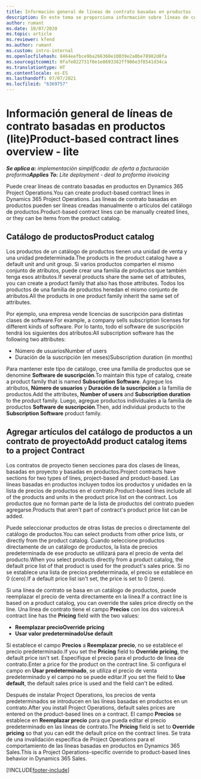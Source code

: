 ```yaml
---
title: Información general de líneas de contrato basadas en productos (lite)
description: En este tema se proporciona información sobre líneas de contrato basadas en productos.
author: rumant
ms.date: 10/07/2020
ms.topic: article
ms.reviewer: kfend
ms.author: rumant
ms.custom: intro-internal
ms.openlocfilehash: 8464eefbce9ba266360e10039e2a0be78982d8fa
ms.sourcegitcommit: 0fafe022731f0e1e8693382ff906e3f8541d34ca
ms.translationtype: HT
ms.contentlocale: es-ES
ms.lasthandoff: 07/07/2021
ms.locfileid: "6369757"
---
```

# <a name="product-based-contract-lines-overview---lite"></a><span data-ttu-id="1b418-103">Información general de líneas de contrato basadas en productos (lite)</span><span class="sxs-lookup"><span data-stu-id="1b418-103">Product-based contract lines overview - lite</span></span>

<span data-ttu-id="1b418-104">_**Se aplica a:** implementación simplificada: de oferta a facturación proforma_</span><span class="sxs-lookup"><span data-stu-id="1b418-104">_**Applies To:** Lite deployment - deal to proforma invoicing_</span></span>

<span data-ttu-id="1b418-105">Puede crear líneas de contrato basadas en productos en Dynamics 365 Project Operations.</span><span class="sxs-lookup"><span data-stu-id="1b418-105">You can create product-based contract lines in Dynamics 365 Project Operations.</span></span> <span data-ttu-id="1b418-106">Las líneas de contrato basadas en productos pueden ser líneas creadas manualmente o artículos del catálogo de productos.</span><span class="sxs-lookup"><span data-stu-id="1b418-106">Product-based contract lines can be manually created lines, or they can be items from the product catalog.</span></span>

## <a name="product-catalog"></a><span data-ttu-id="1b418-107">Catálogo de productos</span><span class="sxs-lookup"><span data-stu-id="1b418-107">Product catalog</span></span>

<span data-ttu-id="1b418-108">Los productos de un catálogo de productos tienen una unidad de venta y una unidad predeterminada.</span><span class="sxs-lookup"><span data-stu-id="1b418-108">The products in the product catalog have a default unit and unit group.</span></span> <span data-ttu-id="1b418-109">Si varios productos comparten el mismo conjunto de atributos, puede crear una familia de productos que también tenga esos atributos.</span><span class="sxs-lookup"><span data-stu-id="1b418-109">If several products share the same set of attributes, you can create a product family that also has those attributes.</span></span> <span data-ttu-id="1b418-110">Todos los productos de una familia de productos heredan el mismo conjunto de atributos.</span><span class="sxs-lookup"><span data-stu-id="1b418-110">All the products in one product family inherit the same set of attributes.</span></span>

<span data-ttu-id="1b418-111">Por ejemplo, una empresa vende licencias de suscripción para distintas clases de software.</span><span class="sxs-lookup"><span data-stu-id="1b418-111">For example, a company sells subscription licenses for different kinds of software.</span></span> <span data-ttu-id="1b418-112">Por lo tanto, todo el software de suscripción tendrá los siguientes dos atributos:</span><span class="sxs-lookup"><span data-stu-id="1b418-112">All subscription software has the following two attributes:</span></span>

- <span data-ttu-id="1b418-113">Número de usuarios</span><span class="sxs-lookup"><span data-stu-id="1b418-113">Number of users</span></span>
- <span data-ttu-id="1b418-114">Duración de la suscripción (en meses)</span><span class="sxs-lookup"><span data-stu-id="1b418-114">Subscription duration (in months)</span></span>

<span data-ttu-id="1b418-115">Para mantener este tipo de catálogo, cree una familia de productos que se denomine **Software de suscripción**.</span><span class="sxs-lookup"><span data-stu-id="1b418-115">To maintain this type of catalog, create a product family that is named **Subscription Software**.</span></span> <span data-ttu-id="1b418-116">Agregue los atributos, **Número de usuarios** y **Duración de la suscripción** a la familia de productos.</span><span class="sxs-lookup"><span data-stu-id="1b418-116">Add the attributes, **Number of users** and **Subscription duration** to the product family.</span></span> <span data-ttu-id="1b418-117">Luego, agregue productos individuales a la familia de productos **Software de suscripción**.</span><span class="sxs-lookup"><span data-stu-id="1b418-117">Then, add individual products to the **Subscription Software** product family.</span></span>

## <a name="add-product-catalog-items-to-a-project-contract"></a><span data-ttu-id="1b418-118">Agregar artículos del catálogo de productos a un contrato de proyecto</span><span class="sxs-lookup"><span data-stu-id="1b418-118">Add product catalog items to a project Contract</span></span>

<span data-ttu-id="1b418-119">Los contratos de proyecto tienen secciones para dos clases de líneas, basadas en proyecto y basadas en productos.</span><span class="sxs-lookup"><span data-stu-id="1b418-119">Project contracts have sections for two types of lines, project-based and product-based.</span></span> <span data-ttu-id="1b418-120">Las líneas basadas en productos incluyen todos los productos y unidades en la lista de precios de productos en el contrato.</span><span class="sxs-lookup"><span data-stu-id="1b418-120">Product-based lines include all of the products and units in the product price list on the contract.</span></span> <span data-ttu-id="1b418-121">Los productos que no forman parte de la lista de productos del contrato pueden agregarse.</span><span class="sxs-lookup"><span data-stu-id="1b418-121">Products that aren't part of contract's product price list can be added.</span></span>

<span data-ttu-id="1b418-122">Puede seleccionar productos de otras listas de precios o directamente del catálogo de productos.</span><span class="sxs-lookup"><span data-stu-id="1b418-122">You can select products from other price lists, or directly from the product catalog.</span></span> <span data-ttu-id="1b418-123">Cuando seleccione productos directamente de un catálogo de productos, la lista de precios predeterminada de ese producto se utilizará para el precio de venta del producto.</span><span class="sxs-lookup"><span data-stu-id="1b418-123">When you select products directly from a product catalog, the default price list of that product is used for the product's sales price.</span></span> <span data-ttu-id="1b418-124">Si no se establece una lista de precios predeterminada, el precio se establece en 0 (cero).</span><span class="sxs-lookup"><span data-stu-id="1b418-124">If a default price list isn't set, the price is set to 0 (zero).</span></span>

<span data-ttu-id="1b418-125">Si una línea de contrato se basa en un catálogo de productos, puede reemplazar el precio de venta directamente en la línea.</span><span class="sxs-lookup"><span data-stu-id="1b418-125">If a contract line is based on a product catalog, you can override the sales price directly on the line.</span></span> <span data-ttu-id="1b418-126">Una línea de contrato tiene el campo **Precios** con los dos valores:</span><span class="sxs-lookup"><span data-stu-id="1b418-126">A contract line has the **Pricing** field with the two values:</span></span>

- <span data-ttu-id="1b418-127">**Reemplazar precio**</span><span class="sxs-lookup"><span data-stu-id="1b418-127">**Override pricing**</span></span>
- <span data-ttu-id="1b418-128">**Usar valor predeterminado**</span><span class="sxs-lookup"><span data-stu-id="1b418-128">**Use default**</span></span>

<span data-ttu-id="1b418-129">Si establece el campo **Precios** a **Reemplazar precio**, no se establece el precio predeterminado.</span><span class="sxs-lookup"><span data-stu-id="1b418-129">If you set the **Pricing** field to **Override pricing**, the default price isn't set.</span></span> <span data-ttu-id="1b418-130">Especifique el precio para el producto de línea de contrato.</span><span class="sxs-lookup"><span data-stu-id="1b418-130">Enter a price for the product on the contract line.</span></span> <span data-ttu-id="1b418-131">Si configura el campo en **Usar predeterminado**, se utiliza el precio de venta predeterminado y el campo no se puede editar.</span><span class="sxs-lookup"><span data-stu-id="1b418-131">If you set the field to **Use default**, the default sales price is used and the field can't be edited.</span></span>

<span data-ttu-id="1b418-132">Después de instalar Project Operations, los precios de venta predeterminados se introducen en las líneas basadas en productos en un contrato.</span><span class="sxs-lookup"><span data-stu-id="1b418-132">After you install Project Operations, default sales prices are entered on the product-based lines on a contract.</span></span> <span data-ttu-id="1b418-133">El campo **Precios** se establece en **Reemplazar precio** para que pueda editar el precio predeterminado en las líneas de contrato.</span><span class="sxs-lookup"><span data-stu-id="1b418-133">The **Pricing** field is set to **Override pricing** so that you can edit the default price on the contract lines.</span></span> <span data-ttu-id="1b418-134">Se trata de una invalidación específica de Project Operations para el comportamiento de las líneas basadas en productos en Dynamics 365 Sales.</span><span class="sxs-lookup"><span data-stu-id="1b418-134">This is a Project Operations-specific override to product-based lines behavior in Dynamics 365 Sales.</span></span>


[!INCLUDE[footer-include](../../includes/footer-banner.md)]